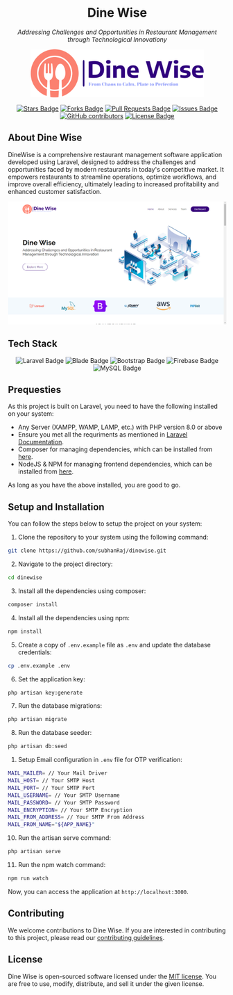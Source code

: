 <h1 align="center">Dine Wise</h1>
<p align="center"><i>Addressing Challenges and Opportunities in Restaurant Management through Technological Innovationy</i></p>

<p align="center"><a href="#" target="_blank"><img src="public/assets/logo.png" width="400" alt="Dine Wise Logo"></a></p>

<div align="center">
  <a href="https://github.com/subhanRaj/dinewise/stargazers"><img src="https://img.shields.io/github/stars/SubhanRaj/dinewise" alt="Stars Badge"/></a>
<a href="https://github.com/subhanRaj/dinewise/network/members"><img src="https://img.shields.io/github/forks/SubhanRaj/dinewise" alt="Forks Badge"/></a>
<a href="https://github.com/subhanRaj/dinewise/pulls"><img src="https://img.shields.io/github/issues-pr/SubhanRaj/dinewise" alt="Pull Requests Badge"/></a>
<a href="https://github.com/subhanRaj/dinewise/issues"><img src="https://img.shields.io/github/issues/SubhanRaj/dinewise" alt="Issues Badge"/></a>
<a href="https://github.com/subhanRaj/dinewise/graphs/contributors"><img alt="GitHub contributors" src="https://img.shields.io/github/contributors/SubhanRaj/dinewise?color=2b9348"></a>
<a href="https://github.com/subhanRaj/dinewise/blob/main/LICENSE"><img src="https://img.shields.io/github/license/SubhanRaj/dinewise?color=2b9348" alt="License Badge"/></a>
</div>

## About Dine Wise

DineWise is a comprehensive restaurant management software application developed using Laravel, designed to address the challenges and opportunities faced by modern restaurants in today's competitive market. It empowers restaurants to streamline operations, optimize workflows, and improve overall efficiency, ultimately leading to increased profitability and enhanced customer satisfaction.
<!-- screenshot -->
<p align="center"><a href="#" target="_blank"><img src="screenshot.png" width="800" alt="Dine Wise Screenshot"></a></p>


## Tech Stack


<div align="center">
<!-- laravel -->
<img src="https://img.shields.io/badge/laravel-FF2D20?style=for-the-badge&logo=laravel&logoColor=white" alt="Laravel Badge"/>
<!-- blade -->
<img src="https://img.shields.io/badge/blade-FF2D20?style=for-the-badge&logo=laravel&logoColor=white" alt="Blade Badge"/>
<!-- bootstrap -->
<img src="https://img.shields.io/badge/bootstrap-7952B3?style=for-the-badge&logo=bootstrap&logoColor=white" alt="Bootstrap Badge"/>
<!-- firebase -->
<img src="https://img.shields.io/badge/firebase-FFCA28?style=for-the-badge&logo=firebase&logoColor=white" alt="Firebase Badge"/>
<!-- mysql -->
<img src="https://img.shields.io/badge/mysql-4479A1?style=for-the-badge&logo=mysql&logoColor=white" alt="MySQL Badge"/>
</div>

## Prequesties

As this project is built on Laravel, you need to have the following installed on your system:

- Any Server (XAMPP, WAMP, LAMP, etc.) with PHP version 8.0 or above
- Ensure you met all the requriments as mentioned in [Laravel Documentation](https://laravel.com/docs/10.x/deployment#server-requirements).
- Composer for managing dependencies, which can be installed from [here](https://getcomposer.org/download/).
- NodeJS & NPM for managing frontend dependencies, which can be installed from [here](https://nodejs.org/en/download/).

As long as you have the above installed, you are good to go.

## Setup and Installation

You can follow the steps below to setup the project on your system:

1. Clone the repository to your system using the following command:

```bash
git clone https://github.com/subhanRaj/dinewise.git
```

2. Navigate to the project directory:

```bash
cd dinewise
```

3. Install all the dependencies using composer:

```bash
composer install
```
4. Install all the dependencies using npm:

```bash
npm install
```

5. Create a copy of `.env.example` file as `.env` and update the database credentials:

```bash
cp .env.example .env
```

6. Set the application key:

```bash
php artisan key:generate
```
7. Run the database migrations:

```bash
php artisan migrate
```
8. Run the database seeder:

```bash
php artisan db:seed
```
1. Setup Email configuration in `.env` file for OTP verification:

```bash
MAIL_MAILER= // Your Mail Driver
MAIL_HOST= // Your SMTP Host
MAIL_PORT= // Your SMTP Port
MAIL_USERNAME= // Your SMTP Username
MAIL_PASSWORD= // Your SMTP Password
MAIL_ENCRYPTION= // Your SMTP Encryption
MAIL_FROM_ADDRESS= // Your SMTP From Address
MAIL_FROM_NAME="${APP_NAME}"
```

10. Run the artisan serve command:

```bash
php artisan serve
```

11. Run the npm watch command:

```bash
npm run watch
```


Now, you can access the application at `http://localhost:3000`.

## Contributing

We welcome contributions to Dine Wise. If you are interested in contributing to this project, please read our [contributing guidelines](CONTRIBUTING.md).

## License

Dine Wise is open-sourced software licensed under the [MIT license](LICENSE). You are free to use, modify, distribute, and sell it under the given license.


